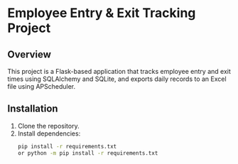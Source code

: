 # Employee Entry & Exit Tracking Project

## Overview

This project is a Flask-based application that tracks employee entry and exit times using SQLAlchemy and SQLite, and exports daily records to an Excel file using APScheduler.

## Installation

1. Clone the repository.
2. Install dependencies:
   ```bash
   pip install -r requirements.txt
   or python -m pip install -r requirements.txt 
